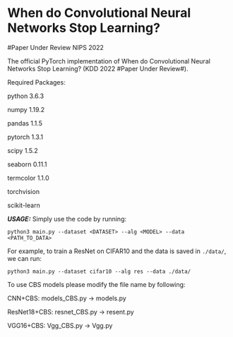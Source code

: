 # When do Convolutional Neural Networks Stop Learning?
#Paper Under Review NIPS 2022

The official PyTorch implementation of When do Convolutional Neural Networks Stop Learning? (KDD 2022 #Paper Under Review#).

Required Packages:

python 3.6.3

numpy 1.19.2

pandas 1.1.5

pytorch 1.3.1

scipy 1.5.2

seaborn 0.11.1

termcolor 1.1.0

torchvision

scikit-learn

***USAGE:***
Simply use the code by running:

`python3 main.py --dataset <DATASET> --alg <MODEL> --data <PATH_TO_DATA>`

For example, to train a ResNet on CIFAR10 and the data is saved in `./data/`, we can run:

`python3 main.py --dataset cifar10 --alg res --data ./data/`


To use CBS models please modify the file name by following:

CNN+CBS:        models_CBS.py ->  models.py

ResNet18+CBS:   resnet_CBS.py ->  resent.py

VGG16+CBS:      Vgg_CBS.py    ->  Vgg.py



